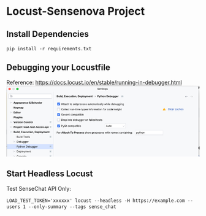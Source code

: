 # Locust-Sensenova Project

## Install Dependencies
```shell
pip install -r requirements.txt
```

## Debugging your Locustfile
Reference: https://docs.locust.io/en/stable/running-in-debugger.html
![img.png](img.png)

## Start Headless Locust
Test SenseChat API Only:
```shell
LOAD_TEST_TOKEN='xxxxxx' locust --headless -H https://example.com --users 1 --only-summary --tags sense_chat
```
